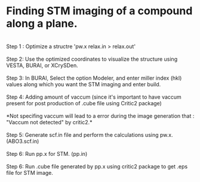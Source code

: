 # Finding STM imaging of a compound along a plane.
<br>
Step 1 : Optimize a structre 'pw.x relax.in > relax.out'
<br>
<br>
Step 2: Use the optimized coordinates to visualize the structure using VESTA, BURAI, or XCrySDen.
<br>
<br>
Step 3: In BURAI, Select the option Modeler, and enter miller index (hkl) values along which you want the STM imaging and enter build. 
<br>
<br>
Step 4: Adding amount of vaccum (since it's important to have vaccum present for post production of .cube file using Critic2 package)
<br>
<br>
*Not specifing vaccum will lead to a error during the image generation that : "Vaccum not detected" by critic2.*
<br><br>
Step 5: Generate scf.in file and perform the calculations using pw.x. (ABO3.scf.in)
<br><br>
Step 6: Run pp.x for STM. (pp.in)
<br><br>
Step 6: Run .cube file generated by pp.x using critic2 package to get .eps file for STM image.




